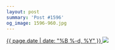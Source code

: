 ```yaml
---
layout: post
summary: 'Post #1596'
og_image: 1596-960.jpg
---
```


<p>
 <time>
  <a href="/1596">
   {{ page.date | date: "%B %-d, %Y" }}
  </a>
 </time>
 <a href="/1596">
  <img data-taken="2/18/2022" sizes="(min-width: 700px) 50vw, calc(100vw - 2rem)" src="{{ site.assets_url }}/1596-480.jpg" srcset="{{ site.assets_url }}/1596-240.jpg 240w, {{ site.assets_url }}/1596-480.jpg 480w, {{ site.assets_url }}/1596-720.jpg 720w, {{ site.assets_url }}/1596-960.jpg 960w"/>
 </a>
</p>
